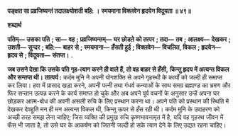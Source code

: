 **पङ्क्षत सा प्रव्रजिष्यन्तं तदालक्ष्योशती बहि: ।** **स्मयमाना विक्लवेन हृदयेन विदूयता ॥ ४९॥** 

**शब्दार्थ** 

**पतिम्—** **उसका पति** **; सा—** **वह** **; प्रव्रजिष्यन्तम्—** **घर छोडऩे को तत्पर** **; तदा—** **तब** **; आलक्ष्य—** **देखकर** **; उशती—** **सुन्दर** **; बहि:—** **बाहर से** **; स्मयमाना—** **हँसती हुई** **; विक्लवेन—** **विचलित, विकल** **; हृदयेन—** **हृदय से** **; विदूयता—** **संतप्त।** **.** 

**जब उसने देखा कि उसके पति गृह-त्याग करने ही वाले हैं, तो वह बाहर से हँसी,** **किन्तु हृदय में अत्यन्त विकल और सन्तप्त थी।** **तात्पर्य :** कर्दम मुनि ने अपनी योगशक्ति से अपने गृहस्थी के कार्यों को जल्दी ही समाप्त कर लिया। हवा में प्रासाद खड़ा करने, अपनी पत्नी तथा गंधर्व कन्याओं के साथ समग्र ब्रह्माण्ड का भ्रमण और फिर सन्तान उत्पन्न करने के कार्य समाप्त हो चुके और अब अपने पूर्व वचनों के अनुसार उन्हें अपना घर छोड़कर आत्म-बोध की अपनी असली रुचि के लिए प्रस्थान करना था। अपने पति को प्रस्थान की स्थिति मे देखकर देवहूति मन ही मन अत्यन्त विकल थी, किन्तु ऊपर से हँस रही थी। कर्दम मुनि के उदाहरण को अच्छी तरह समझ लेना चाहिए; जिस व्यक्ति की प्रमुख रुचि कृष्णभावनामृत में है, यदि वह गृहस्थ जीवन में फँस भी जाता है, तो उसे घर के आकर्षण को जितनी जल्दी हो सके त्याग देने के लिए उद्यत रहना चाहिए।  